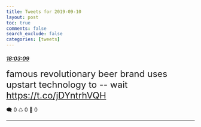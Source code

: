 ```yaml
---
title: Tweets for 2019-09-10
layout: post
toc: true
comments: false
search_exclude: false
categories: [tweets]
---
```



#### <a href = "https://twitter.com/deepfates/status/1171574867117793280">*18:03:09*</a>

<font size="5">famous revolutionary beer brand uses upstart technology to -- wait  https://t.co/jDYntrhVQH</font>



🗨️ 0 ♺ 0 🤍  0   

---
    
            

